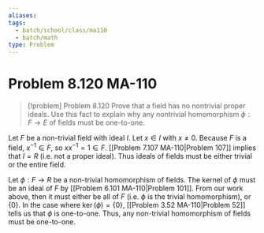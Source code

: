 ```yaml
---
aliases: 
tags:
  - batch/school/class/ma110
  - batch/math
type: Problem
---
```

# Problem 8.120 MA-110

> [!problem] Problem 8.120
> Prove that a field has no nontrivial proper ideals. Use this fact to explain why any nontrivial homomorphism $\phi:F \longrightarrow E$ of fields must be one-to-one.

Let $F$ be a non-trivial field with ideal $I$. Let $x \in I$ with $x\neq0$. Because $F$ is a field, $x^{-1} \in F$, so $xx^{-1}=1 \in F$. [[Problem 7.107 MA-110|Problem 107]] implies that $I=R$ (i.e. not a proper ideal). Thus ideals of fields must be either trivial or the entire field.

Let $\phi : F\longrightarrow R$ be a non-trivial homomorphism of fields. The kernel of $\phi$  must be an ideal of $F$ by [[Problem 6.101 MA-110|Problem 101]]. From our work above, then it must either be all of $F$ (i.e. $\phi$ is the trivial homomorphism), or $\{ 0 \}$. In the case where $\ker(\phi)=\{ 0 \}$, [[Problem 3.52 MA-110|Problem 52]] tells us that $\phi$ is one-to-one. Thus, any non-trivial homomorphism of fields must be one-to-one.